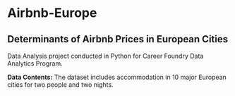 # Airbnb-Europe
## Determinants of Airbnb Prices in European Cities
Data Analysis project conducted in Python for Career Foundry Data Analytics Program.

**Data Contents:**
The dataset includes accommodation in 10 major European cities for two people and two nights.

